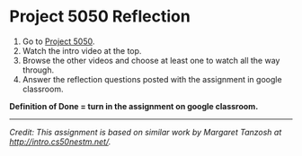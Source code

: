 # Project 5050 Reflection

1. Go to [Project 5050](http://www.project5050.org/).
2. Watch the intro video at the top.
3. Browse the other videos and choose at least one to watch all the way through.
4. Answer the reflection questions posted with the assignment in google classroom.

__Definition of Done = turn in the assignment on google classroom.__

***
_Credit: This assignment is based on similar work by Margaret Tanzosh at http://intro.cs50nestm.net/._
